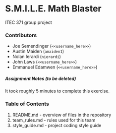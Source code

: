 # S.M.I.L.E. Math Blaster

ITEC 371 group project

### Contributors
- Joe Semendinger (`<<username_here>>`)
- Austin Maiden (`amaiden1`)
- Nolan Ierardi (`nierardi`)
- John Laws (`<<username_here>>`)
- Emmanuel Edamwen (`<<username_here>>`)

##### Assignment Notes (to be deleted)

It took roughly 5 minutes to complete this exercise.

### Table of Contents

1. README.md - overview of files in the repository
2. team_rules.md - rules used for this team
3. style_guide.md - project coding style guide
